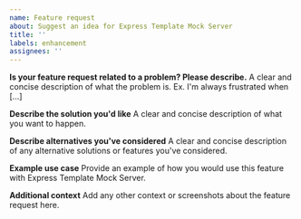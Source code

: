 ```yaml
---
name: Feature request
about: Suggest an idea for Express Template Mock Server
title: ''
labels: enhancement
assignees: ''
---
```


**Is your feature request related to a problem? Please describe.**
A clear and concise description of what the problem is. Ex. I'm always frustrated when [...]

**Describe the solution you'd like**
A clear and concise description of what you want to happen.

**Describe alternatives you've considered**
A clear and concise description of any alternative solutions or features you've considered.

**Example use case**
Provide an example of how you would use this feature with Express Template Mock Server.

**Additional context**
Add any other context or screenshots about the feature request here. 